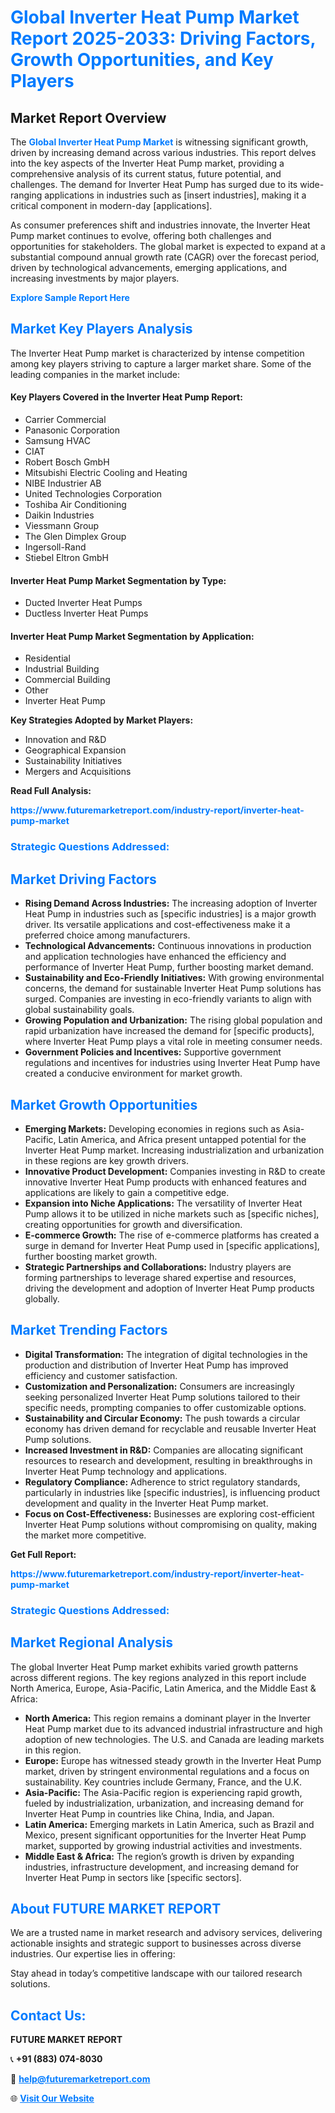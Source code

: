 <h1 style="color: #007BFF;">Global Inverter Heat Pump Market Report 2025-2033: Driving Factors, Growth Opportunities, and Key Players</h1>

<section id="overview">
<h2>Market Report Overview</h2>
<p>The <a href="https://www.futuremarketreport.com/industry-report/inverter-heat-pump-market" style="color: #007BFF; text-decoration: none;"><strong>Global Inverter Heat Pump Market</strong></a> is witnessing significant growth, driven by increasing demand across various industries. This report delves into the key aspects of the Inverter Heat Pump market, providing a comprehensive analysis of its current status, future potential, and challenges. The demand for Inverter Heat Pump has surged due to its wide-ranging applications in industries such as [insert industries], making it a critical component in modern-day [applications].</p>
<p>As consumer preferences shift and industries innovate, the Inverter Heat Pump market continues to evolve, offering both challenges and opportunities for stakeholders. The global market is expected to expand at a substantial compound annual growth rate (CAGR) over the forecast period, driven by technological advancements, emerging applications, and increasing investments by major players.</p>
</section>

<section id="overview">
<p><a href="https://www.futuremarketreport.com/request-sample/reportId=120253" style="color: #007BFF; text-decoration: none;"><strong>Explore Sample Report Here</strong></a></p>
</section>

<section id="key-players">
<h2 style="color: #007BFF;">Market Key Players Analysis</h2>
<p>The Inverter Heat Pump market is characterized by intense competition among key players striving to capture a larger market share. Some of the leading companies in the market include:</p>
<h4>Key Players Covered in the Inverter Heat Pump Report:</h4>
<ul><li>Carrier Commercial</li><li>Panasonic Corporation</li><li>Samsung HVAC</li><li>CIAT</li><li>Robert Bosch GmbH</li><li>Mitsubishi Electric Cooling and Heating</li><li>NIBE Industrier AB</li><li>United Technologies Corporation</li><li>Toshiba Air Conditioning</li><li>Daikin Industries</li><li>Viessmann Group</li><li>The Glen Dimplex Group</li><li>Ingersoll-Rand</li><li>Stiebel Eltron GmbH</li></ul>
<h4>Inverter Heat Pump Market Segmentation by Type:</h4>
<ul><li>Ducted Inverter Heat Pumps</li><li>Ductless Inverter Heat Pumps</li></ul>

<h4>Inverter Heat Pump Market Segmentation by Application:</h4>
<ul><li>Residential</li><li>Industrial Building</li><li>Commercial Building</li><li>Other</li><li>Inverter Heat Pump</li></ul>
<p><strong>Key Strategies Adopted by Market Players:</strong></p>
<ul>
<li>Innovation and R&D</li>
<li>Geographical Expansion</li>
<li>Sustainability Initiatives</li>
<li>Mergers and Acquisitions</li>
</ul>
</section>

<section>
<p><strong>Read Full Analysis: </strong></p><a href="https://www.futuremarketreport.com/industry-report/inverter-heat-pump-market" style="color: #007BFF; text-decoration: none;"><strong>https://www.futuremarketreport.com/industry-report/inverter-heat-pump-market</strong></a>
<h3 style="color: #007BFF;">Strategic Questions Addressed:</h3>
</section>

<section id="driving-factors">
<h2 style="color: #007BFF;">Market Driving Factors</h2>
<ul>
<li><strong>Rising Demand Across Industries:</strong> The increasing adoption of Inverter Heat Pump in industries such as [specific industries] is a major growth driver. Its versatile applications and cost-effectiveness make it a preferred choice among manufacturers.</li>
<li><strong>Technological Advancements:</strong> Continuous innovations in production and application technologies have enhanced the efficiency and performance of Inverter Heat Pump, further boosting market demand.</li>
<li><strong>Sustainability and Eco-Friendly Initiatives:</strong> With growing environmental concerns, the demand for sustainable Inverter Heat Pump solutions has surged. Companies are investing in eco-friendly variants to align with global sustainability goals.</li>
<li><strong>Growing Population and Urbanization:</strong> The rising global population and rapid urbanization have increased the demand for [specific products], where Inverter Heat Pump plays a vital role in meeting consumer needs.</li>
<li><strong>Government Policies and Incentives:</strong> Supportive government regulations and incentives for industries using Inverter Heat Pump have created a conducive environment for market growth.</li>
</ul>
</section>

<section id="growth-opportunities">
<h2 style="color: #007BFF;">Market Growth Opportunities</h2>
<ul>
<li><strong>Emerging Markets:</strong> Developing economies in regions such as Asia-Pacific, Latin America, and Africa present untapped potential for the Inverter Heat Pump market. Increasing industrialization and urbanization in these regions are key growth drivers.</li>
<li><strong>Innovative Product Development:</strong> Companies investing in R&D to create innovative Inverter Heat Pump products with enhanced features and applications are likely to gain a competitive edge.</li>
<li><strong>Expansion into Niche Applications:</strong> The versatility of Inverter Heat Pump allows it to be utilized in niche markets such as [specific niches], creating opportunities for growth and diversification.</li>
<li><strong>E-commerce Growth:</strong> The rise of e-commerce platforms has created a surge in demand for Inverter Heat Pump used in [specific applications], further boosting market growth.</li>
<li><strong>Strategic Partnerships and Collaborations:</strong> Industry players are forming partnerships to leverage shared expertise and resources, driving the development and adoption of Inverter Heat Pump products globally.</li>
</ul>
</section>

<section id="trending-factors">
<h2 style="color: #007BFF;">Market Trending Factors</h2>
<ul>
<li><strong>Digital Transformation:</strong> The integration of digital technologies in the production and distribution of Inverter Heat Pump has improved efficiency and customer satisfaction.</li>
<li><strong>Customization and Personalization:</strong> Consumers are increasingly seeking personalized Inverter Heat Pump solutions tailored to their specific needs, prompting companies to offer customizable options.</li>
<li><strong>Sustainability and Circular Economy:</strong> The push towards a circular economy has driven demand for recyclable and reusable Inverter Heat Pump solutions.</li>
<li><strong>Increased Investment in R&D:</strong> Companies are allocating significant resources to research and development, resulting in breakthroughs in Inverter Heat Pump technology and applications.</li>
<li><strong>Regulatory Compliance:</strong> Adherence to strict regulatory standards, particularly in industries like [specific industries], is influencing product development and quality in the Inverter Heat Pump market.</li>
<li><strong>Focus on Cost-Effectiveness:</strong> Businesses are exploring cost-efficient Inverter Heat Pump solutions without compromising on quality, making the market more competitive.</li>
</ul>
</section>

<section>
<p><strong>Get Full Report: </strong></p><a href="https://www.futuremarketreport.com/industry-report/inverter-heat-pump-market" style="color: #007BFF; text-decoration: none;"><strong>https://www.futuremarketreport.com/industry-report/inverter-heat-pump-market</strong></a>
<h3 style="color: #007BFF;">Strategic Questions Addressed:</h3>
</section>


<section id="regional-analysis">
<h2 style="color: #007BFF;">Market Regional Analysis</h2>
<p>The global Inverter Heat Pump market exhibits varied growth patterns across different regions. The key regions analyzed in this report include North America, Europe, Asia-Pacific, Latin America, and the Middle East & Africa:</p>
<ul>
<li><strong>North America:</strong> This region remains a dominant player in the Inverter Heat Pump market due to its advanced industrial infrastructure and high adoption of new technologies. The U.S. and Canada are leading markets in this region.</li>
<li><strong>Europe:</strong> Europe has witnessed steady growth in the Inverter Heat Pump market, driven by stringent environmental regulations and a focus on sustainability. Key countries include Germany, France, and the U.K.</li>
<li><strong>Asia-Pacific:</strong> The Asia-Pacific region is experiencing rapid growth, fueled by industrialization, urbanization, and increasing demand for Inverter Heat Pump in countries like China, India, and Japan.</li>
<li><strong>Latin America:</strong> Emerging markets in Latin America, such as Brazil and Mexico, present significant opportunities for the Inverter Heat Pump market, supported by growing industrial activities and investments.</li>
<li><strong>Middle East & Africa:</strong> The region’s growth is driven by expanding industries, infrastructure development, and increasing demand for Inverter Heat Pump in sectors like [specific sectors].</li>
</ul>
</section>

<footer>
<h2 style="color: #007BFF;">About FUTURE MARKET REPORT</h2>
<p>We are a trusted name in market research and advisory services, delivering actionable insights and strategic support to businesses across diverse industries. Our expertise lies in offering:</p>

<p>Stay ahead in today’s competitive landscape with our tailored research solutions.</p>

<h2 style="color: #007BFF;">Contact Us:</h2>
<p><strong>FUTURE MARKET REPORT</strong></p>
<p>📞 <strong>+91 (883) 074-8030</strong></p>
<p>📧 <strong><a href="mailto:help@futuremarketreport.com" style="color: #007BFF;">help@futuremarketreport.com</a></strong></p>
<p>🌐 <strong><a href="https://www.futuremarketreport.com/" style="color: #007BFF;">Visit Our Website</a></strong></p>
</footer>